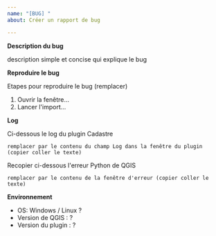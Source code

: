 ```yaml
---
name: "[BUG] "
about: Créer un rapport de bug

---
```


**Description du bug**

description simple et concise qui explique le bug

**Reproduire le bug**

Etapes pour reproduire le bug (remplacer)

1. Ouvrir la fenêtre...
2. Lancer l'import...

**Log**

Ci-dessous le log du plugin Cadastre

```
remplacer par le contenu du champ Log dans la fenêtre du plugin (copier coller le texte)
```

Recopier ci-dessous l'erreur Python de QGIS

```
remplacer par le contenu de la fenêtre d'erreur (copier coller le texte)
```

**Environnement**
 - OS: Windows / Linux ?
 - Version de QGIS :  ?
 - Version du plugin : ?
